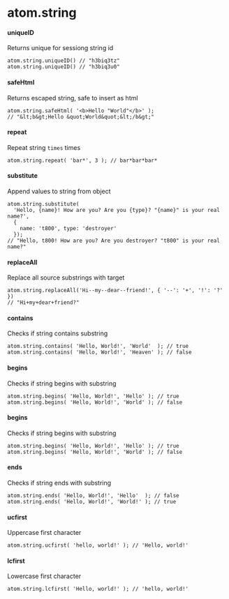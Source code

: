 atom.string
===========

#### uniqueID
Returns unique for sessiong string id

	atom.string.uniqueID() // "h3biq3tz"
	atom.string.uniqueID() // "h3biq3u0"

#### safeHtml
Returns escaped string, safe to insert as html

	atom.string.safeHtml( '<b>Hello "World"</b>' );
	// "&lt;b&gt;Hello &quot;World&quot;&lt;/b&gt;"

#### repeat
Repeat string `times` times

	atom.string.repeat( 'bar*', 3 ); // bar*bar*bar*

#### substitute
Append values to string from object


	atom.string.substitute(
	  'Hello, {name}! How are you? Are you {type}? "{name}" is your real name?',
	  {
		name: 't800', type: 'destroyer'
	  });
	// "Hello, t800! How are you? Are you destroyer? "t800" is your real name?"

	
#### replaceAll
Replace all source substrings with target
	
	atom.string.replaceAll('Hi--my--dear--friend!', { '--': '+', '!': '?' })
	// "Hi+my+dear+friend?"

#### contains
Checks if string contains substring

	atom.string.contains( 'Hello, World!', 'World'  ); // true
	atom.string.contains( 'Hello, World!', 'Heaven' ); // false

#### begins
Checks if string begins with substring

	atom.string.begins( 'Hello, World!', 'Hello' ); // true
	atom.string.begins( 'Hello, World!', 'World' ); // false
	
#### begins
Checks if string begins with substring

	atom.string.begins( 'Hello, World!', 'Hello' ); // true
	atom.string.begins( 'Hello, World!', 'World' ); // false
	
#### ends
Checks if string ends with substring

	atom.string.ends( 'Hello, World!', 'Hello'  ); // false
	atom.string.ends( 'Hello, World!', 'World!' ); // true
	
#### ucfirst
Uppercase first character

	atom.string.ucfirst( 'hello, world!' ); // 'Hello, world!'
	
#### lcfirst
Lowercase first character

	atom.string.lcfirst( 'Hello, world!' ); // 'hello, world!'
